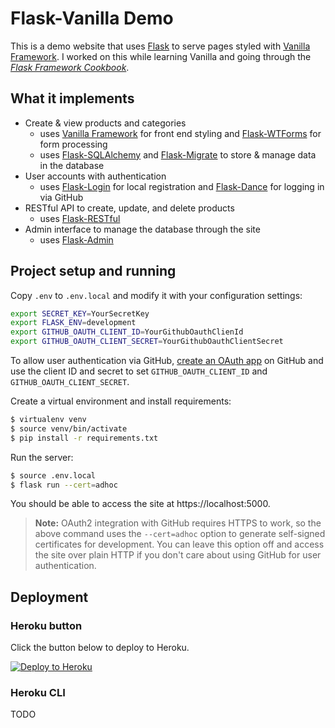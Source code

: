 # Flask-Vanilla Demo

This is a demo website that uses
[Flask][flask] to serve pages styled with
[Vanilla Framework][vanilla]. I worked on this while
learning Vanilla and going through the
[_Flask Framework Cookbook_][flask-cookbook].

## What it implements

- Create & view products and categories
  - uses [Vanilla Framework][vanilla] for front end styling and [Flask-WTForms][flask-wtforms] for form processing
  - uses [Flask-SQLAlchemy][flask-sqlalchemy] and [Flask-Migrate][flask-migrate] to store & manage data in the database
- User accounts with authentication
  - uses [Flask-Login][flask-login] for local registration and [Flask-Dance][flask-dance] for logging in via GitHub
- RESTful API to create, update, and delete products
  - uses [Flask-RESTful][flask-restful]
- Admin interface to manage the database through the site
  - uses [Flask-Admin][flask-admin]

## Project setup and running

Copy `.env` to `.env.local` and modify it with your configuration settings:

```bash
export SECRET_KEY=YourSecretKey
export FLASK_ENV=development
export GITHUB_OAUTH_CLIENT_ID=YourGithubOauthClienId
export GITHUB_OAUTH_CLIENT_SECRET=YourGithubOauthClientSecret
```

To allow user authentication via GitHub,
[create an OAuth app][github-create-app] on GitHub and use
the client ID and secret to set `GITHUB_OAUTH_CLIENT_ID` and
`GITHUB_OAUTH_CLIENT_SECRET`.

Create a virtual environment and install requirements:

```bash
$ virtualenv venv
$ source venv/bin/activate
$ pip install -r requirements.txt
```

Run the server:

```bash
$ source .env.local
$ flask run --cert=adhoc
```

You should be able to access the site at https://localhost:5000.

> **Note:** OAuth2 integration with GitHub requires HTTPS to work, so the above
> command uses the `--cert=adhoc` option to generate self-signed certificates
> for development. You can leave this option off and access the site over plain
> HTTP if you don't care about using GitHub for user authentication.

## Deployment

### Heroku button

Click the button below to deploy to Heroku.

[![Deploy to Heroku][heroku-button]][heroku-deploy]

### Heroku CLI

TODO

[flask]: https://flask.palletsprojects.com/
[vanilla]: https://vanillaframework.io/
[flask-cookbook]: https://www.packtpub.com/product/flask-framework-cookbook-second-edition/9781789951295
[flask-wtforms]: https://flask-wtf.readthedocs.io/
[flask-sqlalchemy]: https://flask-sqlalchemy.palletsprojects.com/
[flask-migrate]: https://flask-migrate.readthedocs.io/
[flask-login]: https://flask-login.readthedocs.io/
[flask-dance]: https://flask-dance.readthedocs.io/
[flask-restful]: https://flask-restful.readthedocs.io/
[flask-admin]: https://flask-admin.readthedocs.io/
[github-create-app]: https://docs.github.com/en/developers/apps/building-oauth-apps/creating-an-oauth-app
[heroku-button]: https://www.herokucdn.com/deploy/button.svg
[heroku-deploy]: https://heroku.com/deploy?template=https://github.com/mrgnr/flask-vanilla-demo/tree/heroku
